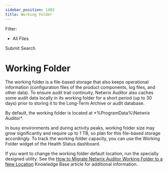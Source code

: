 ```yaml
---
sidebar_position: 1483
title: Working Folder
---
```


Filter: 

* All Files

Submit Search

# Working Folder

The working folder is a file-based storage that also keeps operational information (configuration files of the product components, log files, and other data). To ensure audit trail continuity, Netwrix Auditor also caches some audit data locally in its working folder for a short period (up to 30 days) prior to storing it to the Long-Term Archive or audit database.

By default, the working folder is located at *%ProgramData%\Netwrix Auditor\*.

In busy environments and during activity peaks, working folder size may grow significantly and require up to 1 TB, so plan for this file-based storage accordingly.
To track the working folder capacity, you can use the Working Folder widget
of the Health Status dashboard.

If you want to change the working folder default location, run the specially designed utility. See the [How to Migrate Netwrix Auditor Working Folder to a New Location](https://helpcenter.netwrix.com/bundle/z-kb-articles-salesforce/page/kA00g000000PcOLCA0.html "How to Migrate Netwrix Auditor Working Folder to a New Location") Knowledge Base article for additional information.